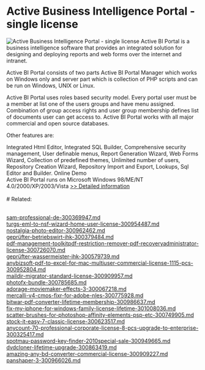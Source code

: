 # Active Business Intelligence Portal - single license
![Active Business Intelligence Portal - single license](https://mycommerce.akamaized.net/api/pimages/P300293721/BIG/300293721.GIF)
Active BI Portal is a business intelligence software that provides an integrated solution for designing and deploying reports and web forms over the internet and intranet.

Active BI Portal consists of two parts Active BI Portal Manager which works on Windows only and server part which is collection of PHP scripts and can be run on Windows, UNIX or Linux.

Active BI Portal uses roles based security model. Every portal user must be a member at list one of the users groups and have menu assigned. Combination of group access rights and user group membership defines list of documents user can get access to.
Active BI Portal works with all major commercial and open source databases.

Other features are:

Integrated Html Editor, Integrated SQL Builder, Comprehensive security management, User definable menus, Report Generation Wizard, Web Forms Wizard, Collection of predefined themes, Unlimited number of users, Repository Creation Wizard, Repository Import and Export, Lookups, Sql Editor and Builder.
Online Demo  
  Active BI Portal runs on Microsoft Windows 98/ME/NT 4.0/2000/XP/2003/Vista
[>> Detailed information](https://secure.shareit.com/shareit/product.html?productid=300293721&affiliateid=200057808)<br/><br/># Related:

<br />[sam-professional-de-300369947.md](https://github.com/downloadplanet/downloadplanet/blob/main/sam-professional-de-300369947.md)<br />[turgs-eml-to-nsf-wizard-home-user-license-300954487.md](https://github.com/downloadplanet/downloadplanet/blob/main/turgs-eml-to-nsf-wizard-home-user-license-300954487.md)<br />[nostalgia-photo-editor-300962462.md](https://github.com/downloadplanet/downloadplanet/blob/main/nostalgia-photo-editor-300962462.md)<br />[geprüfter-betriebswirt-ihk-300379484.md](https://github.com/downloadplanet/downloadplanet/blob/main/geprüfter-betriebswirt-ihk-300379484.md)<br />[pdf-management-toolkitpdf-restriction-remover-pdf-recoveryadministrator-license-300726070.md](https://github.com/downloadplanet/downloadplanet/blob/main/pdf-management-toolkitpdf-restriction-remover-pdf-recoveryadministrator-license-300726070.md)<br />[geprüfter-wassermeister-ihk-300579739.md](https://github.com/downloadplanet/downloadplanet/blob/main/geprüfter-wassermeister-ihk-300579739.md)<br />[anybizsoft-pdf-to-excel-for-mac-multiuser-commercial-license-1115-pcs-300952804.md](https://github.com/downloadplanet/downloadplanet/blob/main/anybizsoft-pdf-to-excel-for-mac-multiuser-commercial-license-1115-pcs-300952804.md)<br />[maildir-migrator-standard-license-300909957.md](https://github.com/downloadplanet/downloadplanet/blob/main/maildir-migrator-standard-license-300909957.md)<br />[photofx-bundle-300785685.md](https://github.com/downloadplanet/downloadplanet/blob/main/photofx-bundle-300785685.md)<br />[adorage-moviemaker-effects-3-300067218.md](https://github.com/downloadplanet/downloadplanet/blob/main/adorage-moviemaker-effects-3-300067218.md)<br />[mercalli-v4-cmos-fixr-for-adobe-nles-300775928.md](https://github.com/downloadplanet/downloadplanet/blob/main/mercalli-v4-cmos-fixr-for-adobe-nles-300775928.md)<br />[bitwar-pdf-converter-lifetime-membership-300986637.md](https://github.com/downloadplanet/downloadplanet/blob/main/bitwar-pdf-converter-lifetime-membership-300986637.md)<br />[fix-my-iphone-for-windows-family-license-lifetime-301008036.md](https://github.com/downloadplanet/downloadplanet/blob/main/fix-my-iphone-for-windows-family-license-lifetime-301008036.md)<br />[scatter-brushes-for-photoshop-affinity-elements-psp-etc-300749905.md](https://github.com/downloadplanet/downloadplanet/blob/main/scatter-brushes-for-photoshop-affinity-elements-psp-etc-300749905.md)<br />[stock-it-easy-7-classic-license-300623517.md](https://github.com/downloadplanet/downloadplanet/blob/main/stock-it-easy-7-classic-license-300623517.md)<br />[anycount-70-professional-corporate-license-8-pcs-upgrade-to-enterprise-300325417.md](https://github.com/downloadplanet/downloadplanet/blob/main/anycount-70-professional-corporate-license-8-pcs-upgrade-to-enterprise-300325417.md)<br />[spotmau-password-key-finder-2010special-sale-300949665.md](https://github.com/downloadplanet/downloadplanet/blob/main/spotmau-password-key-finder-2010special-sale-300949665.md)<br />[dvdcloner-lifetime-upgrade-300863419.md](https://github.com/downloadplanet/downloadplanet/blob/main/dvdcloner-lifetime-upgrade-300863419.md)<br />[amazing-any-bd-converter-commercial-license-300909227.md](https://github.com/downloadplanet/downloadplanet/blob/main/amazing-any-bd-converter-commercial-license-300909227.md)<br />[panshaper-3-300966026.md](https://github.com/downloadplanet/downloadplanet/blob/main/panshaper-3-300966026.md)